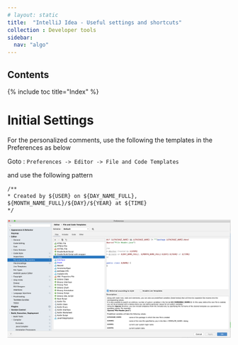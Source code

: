 ```yaml
---
# layout: static
title:  "IntelliJ Idea - Useful settings and shortcuts"
collection : Developer tools
sidebar:
  nav: "algo"
---
```


## Contents

{% include toc title="Index" %}

# Initial Settings 

For the personalized comments, use the following the templates in the Preferences as below

Goto : `Preferences -> Editor -> File and Code Templates`

and use the following pattern

```
/**
* Created by ${USER} on ${DAY_NAME_FULL}, ${MONTH_NAME_FULL}/${DAY}/${YEAR} at ${TIME}
*/
```

![](/assets/images/intelliJ.png)

